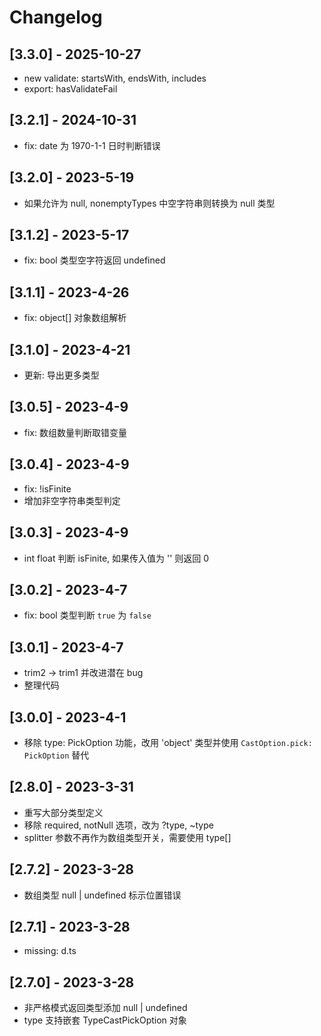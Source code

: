 # Changelog

## [3.3.0] - 2025-10-27
- new validate: startsWith, endsWith, includes
- export: hasValidateFail

## [3.2.1] - 2024-10-31
- fix: date 为 1970-1-1 日时判断错误

## [3.2.0] - 2023-5-19
- 如果允许为 null, nonemptyTypes 中空字符串则转换为 null 类型

## [3.1.2] - 2023-5-17
- fix: bool 类型空字符返回 undefined

## [3.1.1] - 2023-4-26
- fix: object[] 对象数组解析

## [3.1.0] - 2023-4-21
- 更新: 导出更多类型

## [3.0.5] - 2023-4-9
- fix: 数组数量判断取错变量

## [3.0.4] - 2023-4-9
- fix: !isFinite
- 增加非空字符串类型判定

## [3.0.3] - 2023-4-9
- int float 判断 isFinite, 如果传入值为 '' 则返回 0

## [3.0.2] - 2023-4-7
- fix: bool 类型判断 `true` 为 `false` 

## [3.0.1] - 2023-4-7
- trim2 -> trim1 并改进潜在 bug
- 整理代码

## [3.0.0] - 2023-4-1
- 移除 type: PickOption 功能，改用 'object' 类型并使用 `CastOption.pick: PickOption` 替代

## [2.8.0] - 2023-3-31
- 重写大部分类型定义
- 移除 required, notNull 选项，改为 ?type, ~type
- splitter 参数不再作为数组类型开关，需要使用 type[]

## [2.7.2] - 2023-3-28
- 数组类型 null | undefined 标示位置错误

## [2.7.1] - 2023-3-28
- missing: d.ts

## [2.7.0] - 2023-3-28
- 非严格模式返回类型添加 null | undefined
- type 支持嵌套 TypeCastPickOption 对象
